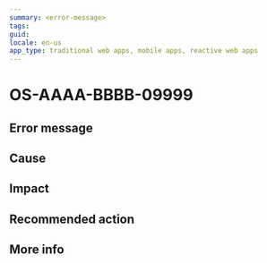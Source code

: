 ```yaml
---
summary: <error-message>
tags:
guid:
locale: en-us
app_type: traditional web apps, mobile apps, reactive web apps
---
```


# OS-AAAA-BBBB-09999

<!--
In summary, replace <error-message> with the error message (without error code).
After the #, replace OS-AAAA-BBBB-09999 with the error code.
-->

## Error message

<!--

The error message shown (without the code).
Include placeholders/variables inside "<" ">", using a descriptive handle. For example <screen-name>.

-->

## Cause

<!--

The possible cause(s) that triggered the error.
We should provide some technical info (not to deep) of why this happen in order to elucidate the user as much as possible.
-->

## Impact

<!--

What is the end result for the user? For example, "You won't be able to publish the app."

-->

## Recommended action

<!--

Provide a recommended action for the user.

Describe the steps that the user needs to do to avoid or resolve the error.

Or link to existing documentation that addresses the issue.

As a last resort, recommend to open a support case.

-->

## More info

<!-- 

Optional, delete "## More info" if you're not using it.

Links to other documentation/assets that provide more info (like code samples or exemplification of the issue) that can be added for certain scenarios that will need even more information to the customer.

-->
